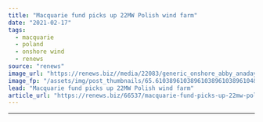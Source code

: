 ```yaml
---
title: "Macquarie fund picks up 22MW Polish wind farm"
date: "2021-02-17"
tags: 
  - macquarie
  - poland
  - onshore wind
  - renews
source: "renews"
image_url: "https://renews.biz//media/22083/generic_onshore_abby_anaday_unsplash.jpg?mode=crop&width=770&heightratio=0.6103896103896103896103896104&slimmage=true"
image_fp: "/assets/img/post_thumbnails/65.6103896103896103896103896104&slimmage=true"
lead: "Macquarie fund picks up 22MW Polish wind farm"
article_url: "https://renews.biz/66537/macquarie-fund-picks-up-22mw-polish-wind-farm/"
---
```


---
